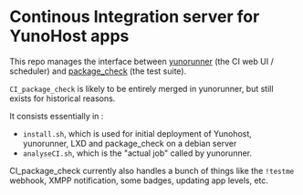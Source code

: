 Continous Integration server for YunoHost apps
==============================================

This repo manages the interface between [yunorunner](https://github.com/YunoHost/yunorunner) (the CI web UI / scheduler) and [package_check](https://github.com/YunoHost/package_check) (the test suite).

`CI_package_check` is likely to be entirely merged in yunorunner, but still exists for historical reasons.

It consists essentially in : 

- `install.sh`, which is used for initial deployment of Yunohost, yunorunner, LXD and package_check on a debian server
- `analyseCI.sh`, which is the "actual job" called by yunorunner.

CI_package_check currently also handles a bunch of things like the `!testme` webhook, XMPP notification, some badges, updating app levels, etc.
